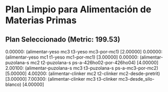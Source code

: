 # Plan Limpio para Alimentación de Materias Primas

## Plan Seleccionado (Metric: 199.53)

0.00000: (alimentar-yeso mc3 t3-yeso mc3-por-mc1) [2.00000]
0.00000: (alimentar-yeso mc1 t1-yeso mc1-por-mc1) [3.00000]
0.00000: (alimentar-puzolana-s mc2 t2-puzolana-s ps-a-426ho02-por-426ho04) [4.00000]
2.00100: (alimentar-puzolana-s mc3 t3-puzolana-s ps-a-mc3-por-mc2) [5.00000]
4.00200: (alimentar-clinker mc2 t2-clinker mc2-desde-pretrit) [3.00000]
7.00300: (alimentar-clinker mc3 t3-clinker mc3-desde_silo-blanco) [4.00000]